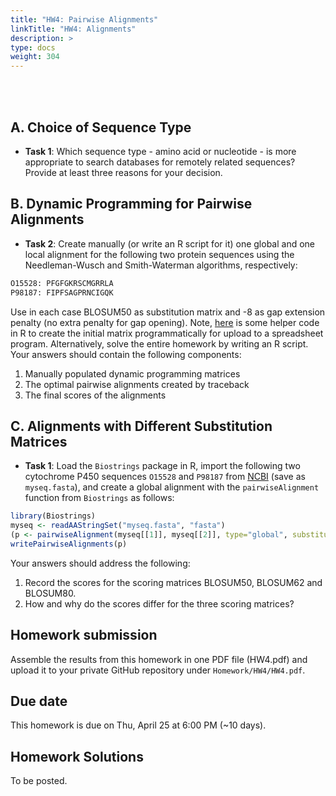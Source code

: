```yaml
---
title: "HW4: Pairwise Alignments"
linkTitle: "HW4: Alignments"
description: >
type: docs
weight: 304
---
```


<br></br>

## A. Choice of Sequence Type

- __Task 1__: Which sequence type - amino acid or nucleotide - is more appropriate to search databases for remotely related sequences? Provide at least three reasons for your decision. 
    
## B. Dynamic Programming for Pairwise Alignments
- __Task 2__: Create manually (or write an R script for it) one global and one local alignment for the following two protein sequences using the Needleman-Wusch and Smith-Waterman algorithms, respectively:
    
```sh
O15528: PFGFGKRSCMGRRLA
P98187: FIPFSAGPRNCIGQK
```

Use in each case BLOSUM50 as substitution matrix and -8 as gap extension penalty (no extra penalty for gap opening). 
Note, [here](https://raw.githubusercontent.com/tgirke/GEN242//main/content/en/assignments/Homework/HW04/HW04b_StarterCode.R) is some helper code in R to create the initial matrix programmatically for upload to a spreadsheet program. Alternatively, solve the entire homework by writing an R script.
Your answers should contain the following components: 

1. Manually populated dynamic programming matrices
2. The optimal pairwise alignments created by traceback 
3. The final scores of the alignments

	
## C. Alignments with Different Substitution Matrices

- __Task 1__: Load the `Biostrings` package in R, import the following two cytochrome P450 sequences `O15528` and `P98187` from [NCBI](http://www.ncbi.nlm.nih.gov/protein/O15528,P98187) (save as `myseq.fasta`), and create a global alignment with the `pairwiseAlignment` function from `Biostrings` as follows:

```r
library(Biostrings)
myseq <- readAAStringSet("myseq.fasta", "fasta")
(p <- pairwiseAlignment(myseq[[1]], myseq[[2]], type="global", substitutionMatrix="BLOSUM50"))
writePairwiseAlignments(p)
```

Your answers should address the following: 
		
1. Record the scores for the scoring matrices BLOSUM50, BLOSUM62 and BLOSUM80.
2. How and why do the scores differ for the three scoring matrices?

## Homework submission

Assemble the results from this homework in one PDF file (HW4.pdf) and upload it to your private GitHub repository under `Homework/HW4/HW4.pdf`.

## Due date

This homework is due on Thu, April 25 at 6:00 PM (~10 days).

## Homework Solutions

To be posted.


